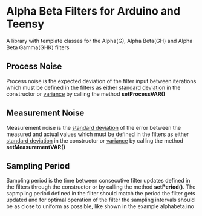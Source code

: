 # Alpha Beta Filters for Arduino and Teensy
A library with template classes for the Alpha(G), Alpha Beta(GH) and Alpha Beta Gamma(GHK) filters

## Process Noise
Process noise is the expected deviation of the filter input between iterations which must be defined in the filters as either [standard deviation](https://en.wikipedia.org/wiki/Standard_deviation) in the constructor or [variance](https://en.wikipedia.org/wiki/Variance) by calling the method **setProcessVAR()**

## Measurement Noise
Measurement noise is the [standard deviation](https://en.wikipedia.org/wiki/Standard_deviation) of the error between the measured and actual values which must be defined in the filters as either [standard deviation](https://en.wikipedia.org/wiki/Standard_deviation) in the constructor or [variance](https://en.wikipedia.org/wiki/Variance) by calling the method **setMeasurementVAR()**

## Sampling Period
Sampling period is the time between consecutive filter updates defined in the filters through the constructor or by calling the method **setPeriod()**. The sapmpling period defined in the filter should match the period the filter gets updated and for optimal operation of the filter the sampling intervals should be as close to uniform as possible, like shown in the example alphabeta.ino